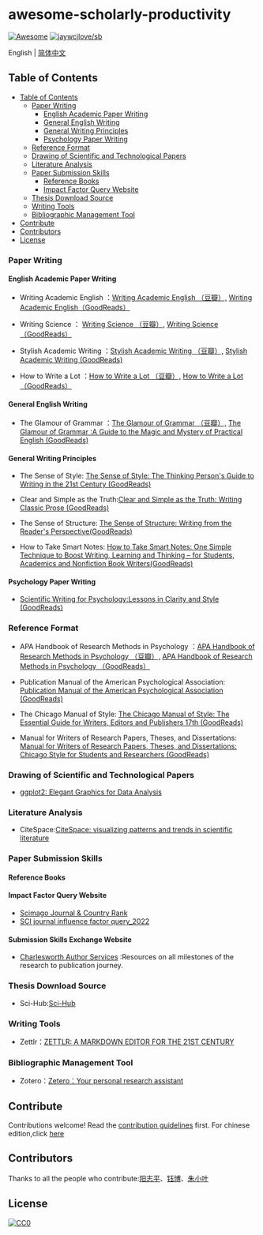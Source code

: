 # awesome-scholarly-productivity

<!--rehype:style=font-size: 38px; border-bottom: 0; display: flex; min-height: 260px; align-items: center; justify-content: center;-->

[![Awesome](https://awesome.re/badge.svg)](https://github.com/sindresorhus/awesome) [![jaywcjlove/sb](https://wangchujiang.com/sb/lang/chinese.svg)](README.zh-cn.md)

<!--rehype:style=text-align: center;-->


English | [简体中文](README.zh-cn.md)

## Table of Contents

- [Table of Contents](#table-of-contents)
   - [Paper Writing](#Paper-Writing)
        - [English Academic Paper Writing](#English-Academic-Paper-Writing)
        - [General English Writing](#General-English-Writing)
        - [General Writing Principles](#General-Writing-Principles)
        - [Psychology Paper Writing](#Psychology-Paper-Writing)
    - [Reference Format](#Reference-Format)
    - [Drawing of Scientific and Technological Papers](#Drawing-of-Scientific-and-Technological-Papers)
    - [Literature Analysis ](#Literature-Analysis )
    - [Paper Submission Skills](#Paper-Submission-Skills)
        - [Reference Books](#Reference-Books)
        - [Impact Factor Query Website](#Impact-Factor-Query-Website)
    - [Thesis Download Source](#Thesis-Download-Source)
    - [Writing Tools](#Writing-Tools)
    - [Bibliographic Management Tool](#Bibliographic-Management-Tool)
- [Contribute](#contribute)
- [Contributors](#contributors)
- [License](#license)



### Paper Writing
####  English Academic Paper Writing

   -  Writing Academic English ：[Writing Academic English （豆瓣）,](https://book.douban.com/subject/2245544/)  [Writing Academic English（GoodReads）](https://www.goodreads.com/book/show/1233109.Writing_Academic_English_Level_4) 

   -  Writing Science ： [Writing Science （豆瓣）,](https://book.douban.com/subject/10567201/)   [Writing Science （GoodReads）](https://www.goodreads.com/book/show/13122323-writing-science) 

   -  Stylish Academic Writing ：[Stylish Academic Writing （豆瓣）,](https://book.douban.com/subject/10038670/)   [Stylish Academic Writing (GoodReads)](https://www.goodreads.com/book/show/13540208-stylish-academic-writing)  

   -  How to Write a Lot ：[How to Write a Lot （豆瓣）,](https://book.douban.com/subject/2486955/) [How to Write a Lot （GoodReads）](https://www.goodreads.com/book/show/39874447-how-to-write-a-lot)

       
             
#### General English Writing
   - The Glamour of Grammar ：[The Glamour of Grammar （豆瓣）,](https://book.douban.com/subject/6782834/)  [The Glamour of Grammar :A Guide to the Magic and Mystery of Practical English (GoodReads)](https://www.goodreads.com/book/show/8506640-the-glamour-of-grammar)


#### General Writing Principles
		
   - The Sense of Style:  [The Sense of Style: The Thinking Person's Guide to Writing in the 21st Century (GoodReads)](https://www.goodreads.com/book/show/20821371-the-sense-of-style)

   - Clear and Simple as the Truth:[Clear and Simple as the Truth: Writing Classic Prose (GoodReads)](https://www.goodreads.com/book/show/120549.Clear_and_Simple_as_the_Truth)

   - The Sense of Structure: [The Sense of Structure: Writing from the Reader's Perspective(GoodReads)](https://www.goodreads.com/book/show/3393233-the-sense-of-structure)

  - How to Take Smart Notes: [How to Take Smart Notes: One Simple Technique to Boost Writing, Learning and Thinking – for Students, Academics and Nonfiction Book Writers(GoodReads)](https://www.goodreads.com/book/show/34507927-how-to-take-smart-notes)

#### Psychology Paper Writing
- [Scientific Writing for Psychology:Lessons in Clarity and Style (GoodReads)](https://www.goodreads.com/book/show/18765374-scientific-writing-for-psychology)     


###  Reference Format

- APA Handbook of Research Methods in Psychology ：[APA Handbook of Research Methods in Psychology （豆瓣）,](https://book.douban.com/subject/10419508/)  [APA Handbook of Research Methods in Psychology （GoodReads）](https://www.goodreads.com/book/show/14453488-apa-handbook-of-research-methods-in-psychology) 

- Publication Manual of the American Psychological Association: [ Publication Manual of the American Psychological Association (GoodReads)](https://www.goodreads.com/book/show/58452905-publication-manual-of-the-american-psychological-association)

- The Chicago Manual of Style: [The Chicago Manual of Style: The Essential Guide for Writers, Editors and Publishers 17th (GoodReads)](https://www.goodreads.com/book/show/56200122-the-chicago-manual-of-style)

- Manual for Writers of Research Papers, Theses, and Dissertations:  [Manual for Writers of Research Papers, Theses, and Dissertations: Chicago Style for Students and Researchers (GoodReads)](https://www.goodreads.com/book/show/201004.A_Manual_for_Writers_of_Research_Papers_Theses_and_Dissertations)

###  Drawing of Scientific and Technological Papers
- [ggplot2: Elegant Graphics for Data Analysis](https://www.goodreads.com/book/show/6829192-ggplot2)

### Literature Analysis 
- CiteSpace:[CiteSpace: visualizing patterns and trends in scientific literature](http://cluster.cis.drexel.edu/~cchen/citespace/) 

###  Paper Submission Skills
#### Reference Books
#### Impact Factor Query Website
- [Scimago Journal & Country Rank](https://www.scimagojr.com/index.php)  
- [SCI journal influence factor query_2022](https://sci.justscience.cn/) 

#### Submission Skills Exchange Website
- [Charlesworth Author Services](https://www.cwauthors.com/Researcher_Education) :Resources on all milestones of the research to publication journey.

### Thesis Download Source
- Sci-Hub:[Sci-Hub](https://sci-hub.org.cn/)

### Writing Tools
- Zettlr：[ZETTLR: A MARKDOWN EDITOR FOR THE 21ST CENTURY](https://www.zettlr.com/) 

### Bibliographic Management Tool
- Zotero：[Zetero：Your personal research assistant](https://www.zotero.org/) 

## Contribute

Contributions welcome! Read the [contribution guidelines](CONTRIBUTING.md) first.
For chinese edition,click [here](#README.zh-cn.md)

## Contributors

Thanks to all the people who contribute:[阳志平](http://www.yangzhiping.com/)、[钰博](http://www.muguangling.com)、[朱小叶](https://github.com/yolandaris)

## License

[![CC0][CC0-badge]][CC0-link]

[CC0-badge]: http://mirrors.creativecommons.org/presskit/buttons/88x31/svg/cc-zero.svg
[CC0-link]: https://creativecommons.org/publicdomain/zero/1.0/